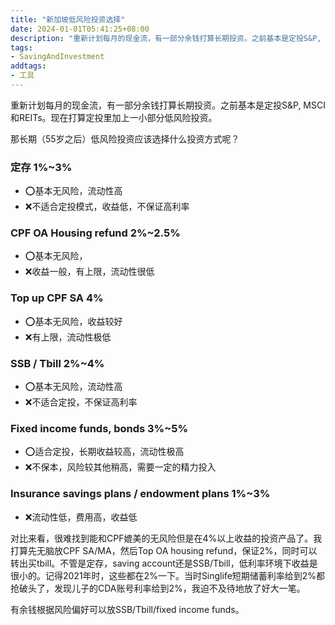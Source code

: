 ```yaml
---
title: "新加坡低风险投资选择"
date: 2024-01-01T05:41:25+08:00
description: "重新计划每月的现金流，有一部分余钱打算长期投资。之前基本是定投S&P, MSCI和REITs。现在打算定投里加上一小部分低风险投资。那长期（55岁之后）低风险投资应该选择什么投资方式呢？"
tags:
- SavingAndInvestment
addtags:
- 工具
---
```


重新计划每月的现金流，有一部分余钱打算长期投资。之前基本是定投S&P, MSCI和REITs。现在打算定投里加上一小部分低风险投资。

那长期（55岁之后）低风险投资应该选择什么投资方式呢？

### 定存 1%~3%
- ⭕️基本无风险，流动性高
- ❌不适合定投模式，收益低，不保证高利率

### CPF OA Housing refund 2%~2.5%
- ⭕️基本无风险，
- ❌收益一般，有上限，流动性很低

### Top up CPF SA 4%
- ⭕️基本无风险，收益较好
- ❌有上限，流动性极低

### SSB / Tbill 2%~4%
- ⭕️基本无风险，流动性高
- ❌不适合定投，不保证高利率

### Fixed income funds, bonds 3%~5%
- ⭕️适合定投，长期收益较高，流动性极高
- ❌不保本，风险较其他稍高，需要一定的精力投入

### Insurance savings plans / endowment plans 1%~3%
- ❌流动性低，费用高，收益低

对比来看，很难找到能和CPF媲美的无风险但是在4%以上收益的投资产品了。我打算先无脑放CPF SA/MA，然后Top OA housing refund，保证2%，同时可以转出买tbill。不管是定存，saving account还是SSB/Tbill，低利率环境下收益是很小的。记得2021年时，这些都在2%一下。当时Singlife短期储蓄利率给到2%都抢破头了，发现儿子的CDA账号利率给到2%，我迫不及待地放了好大一笔。

有余钱根据风险偏好可以放SSB/Tbill/fixed income funds。